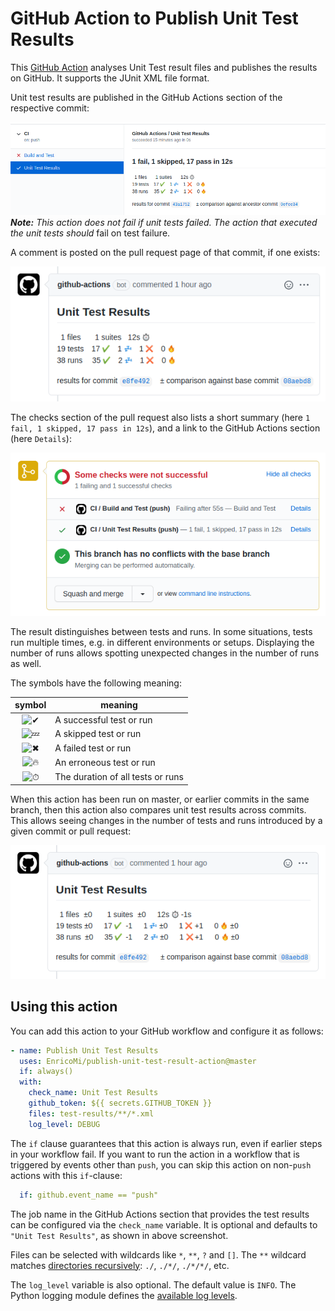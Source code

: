 # GitHub Action to Publish Unit Test Results

This [GitHub Action](https://github.com/actions) analyses Unit Test result files and
publishes the results on GitHub. It supports the JUnit XML file format.

Unit test results are published in the GitHub Actions section of the respective commit:

![...](github-checks-comment.png)
***Note:** This action does not fail if unit tests failed. The action that executed the unit tests should*
fail on test failure.

A comment is posted on the pull request page of that commit, if one exists:

![...](github-pull-request-comment.png)

The checks section of the pull request also lists a short summary (here `1 fail, 1 skipped, 17 pass in 12s`),
and a link to the GitHub Actions section (here `Details`):

![...](github-pull-request-checks.png)

The result distinguishes between tests and runs. In some situations, tests run multiple times,
e.g. in different environments or setups. Displaying the number of runs allows spotting unexpected
changes in the number of runs as well.

The symbols have the following meaning:

|symbol|meaning|
|:----:|-------|
|![✔](https://github.githubassets.com/images/icons/emoji/unicode/2714.png)|A successful test or run|
|![💤](https://github.githubassets.com/images/icons/emoji/unicode/1f4a4.png)|A skipped test or run|
|![✖](https://github.githubassets.com/images/icons/emoji/unicode/2716.png)|A failed test or run|
|![🔥](https://github.githubassets.com/images/icons/emoji/unicode/1f525.png)|An erroneous test or run|
|![⏱](https://github.githubassets.com/images/icons/emoji/unicode/23f1.png)|The duration of all tests or runs|

When this action has been run on master, or earlier commits in the same branch, then this action
also compares unit test results across commits. This allows seeing changes in the number of tests and runs introduced by a given commit or pull request:

![...](github-pull-request-comment-delta.png)

## Using this action

You can add this action to your GitHub workflow and configure it as follows:

```yaml
- name: Publish Unit Test Results
  uses: EnricoMi/publish-unit-test-result-action@master
  if: always()
  with:
    check_name: Unit Test Results
    github_token: ${{ secrets.GITHUB_TOKEN }}
    files: test-results/**/*.xml
    log_level: DEBUG
```

The `if` clause guarantees that this action is always run, even if earlier steps in your workflow fail.
If you want to run the action in a workflow that is triggered by events other than `push`,
you can skip this action on non-`push` actions with this `if`-clause:

```yaml
  if: github.event_name == "push"
```

The job name in the GitHub Actions section that provides the test results can be configured via the
`check_name` variable. It is optional and defaults to `"Unit Test Results"`, as shown in above screenshot.

Files can be selected with wildcards like `*`, `**`, `?` and `[]`. The `**` wildcard matches [directories recursively](https://docs.python.org/3/library/pathlib.html#pathlib.Path.glob): `./`, `./*/`, `./*/*/`, etc.

The `log_level` variable is also optional. The default value is `INFO`. The Python logging module defines the [available log levels](https://docs.python.org/3/library/logging.html#logging-levels).
